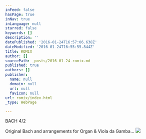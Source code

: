 ```yaml
---
inFeed: false
hasPage: true
inNav: true
inLanguage: null
starred: false
keywords: []
description: ''
datePublished: '2016-01-24T16:57:06.638Z'
dateModified: '2016-01-24T16:55:55.844Z'
title: ROMIX
author: []
sourcePath: _posts/2016-01-24-romix.md
published: true
authors: []
publisher:
  name: null
  domain: null
  url: null
  favicon: null
url: romix/index.html
_type: WebPage

---
```

BACH 4/2

Original Bach and arrangements for Organ & Viola da Gamba...
![](https://the-grid-user-content.s3-us-west-2.amazonaws.com/78b72188-f165-4ef5-8c7a-095e3d801d17.jpg)